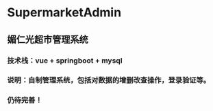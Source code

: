 # SupermarketAdmin
## 媚仁光超市管理系统

### 技术栈：vue + springboot + mysql

### 说明：自制管理系统，包括对数据的增删改查操作，登录验证等。

### 仍待完善！
